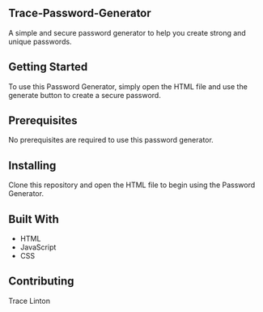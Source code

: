 ## Trace-Password-Generator
A simple and secure password generator to help you create strong and unique passwords.

## Getting Started

To use this Password Generator, simply open the HTML file and use the generate button to create a secure password.

## Prerequisites

No prerequisites are required to use this password generator.

## Installing

Clone this repository and open the HTML file to begin using the Password Generator.

## Built With

- HTML
- JavaScript
- CSS

## Contributing
Trace Linton


